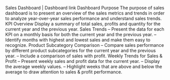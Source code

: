 Sales Dashboard | Dashboard link
Dashboard Purpose
The purpose of sales dashboard is to present an overview of the sales metrics and trends in order to analyze year-over-year sales performance and understand sales trends.
KPI Overview
Display a summary of total sales, profits and quantity for the current year and the previous year.
Sales Trends
 – Present the data for each KPI on a monthly basis for both the current year and the previous year.
 – Identify months with highest and lowest sales and make them easy to recognize.
Product Subcategory Comparison
 – Compare sales performance by different product subcategories for the current year and the previous year.
 – Include a comparison of sales with profit.
Weekly Trends for Sales & Profit
 – Present weekly sales and profit data for the current year.
 – Display the average weekly values.
 – Highlight weeks that are above and below the average to draw attention to sales & profit performance.
